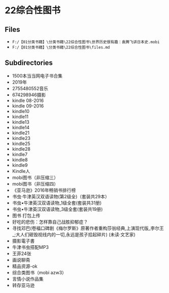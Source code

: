 # 22综合性图书

## Files

- `F:/【01分类书籍】\分类书籍\22综合性图书\世界历史很有趣：袁腾飞讲日本史.mobi`
- `F:/【01分类书籍】\分类书籍\22综合性图书\files.md`

## Subdirectories

- 1500本当当网电子书合集
- 2019年
- 2755480552音乐
- 674298946摄影
- kindle 08-2016
- kindle 09-2016
- kindle10
- kindle11
- kindle13
- kindle14
- kindle21
- kindle23
- kindle25
- kindle28
- kindle7
- kindle8
- kindle9
- Kindle人
- mobi图书（非压缩三）
- mobi图书（非压缩四）
- 《亚马逊》2016年畅销书排行榜
- 书虫·牛津英汉双语读物(第2级全)（套装共29本）
- 书虫•牛津英汉双语读物_1级全套(套装共31册)
- 书虫•牛津英汉双语读物_3级全套(套装共19册)
- 图书 打包上传
- 好吃的悲伤：怎样靠自己战胜抑郁症？
- 寻找邓巴(卷福口碑剧《梅尔罗斯》原著作者重构莎翁经典,上演现代版_李尔王_;大人们砸毁视线内的一切,永远是孩子拾起碎片) (未读·文艺家)
- 摄影電子書
- 牛津书虫搭配MP3
- 王菲24张
- 画说聊斋
- 精品资源-ok
- 综合类图书（mobi azw3）
- 言情小说作品集
- 转存亚马逊
